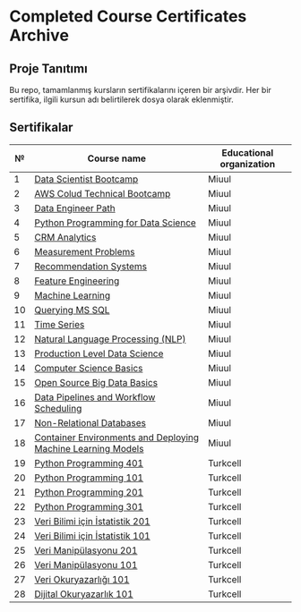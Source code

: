 # Completed Course Certificates Archive

## Proje Tanıtımı
Bu repo, tamamlanmış kursların sertifikalarını içeren bir arşivdir. Her bir sertifika, ilgili kursun adı belirtilerek dosya olarak eklenmiştir.

## Sertifikalar

| №  | Course name                       | Educational organization      |
|----|-----------------------------------|-------------------------------|
| 1  | [Data Scientist Bootcamp](Data_Scientist_Bootcamp.png)           | Miuul                         |
| 2  | [AWS Colud Technical Bootcamp](AWS_Colud_Technical_Bootcamp.png)      | Miuul                         |
| 3  | [Data Engineer Path](Data_Engineer_Path.png)                | Miuul                         |
| 4  | [Python Programming for Data Science](Mehmet_Isik_-_2023-02-14_Python_Programming_for_Data_Science.pdf) | Miuul                      |
| 5  | [CRM Analytics](Mehmet_Isik_-_2023-03-05_CRM_Analytics.pdf)                     | Miuul                         |
| 6  | [Measurement Problems](Mehmet_Isik_-_2023-03-15_Measurement_Problems.pdf)              | Miuul                         |
| 7  | [Recommendation Systems](Mehmet_Isik_-_2023-03-21_Recommendation_Systems.pdf)            | Miuul                         |
| 8  | [Feature Engineering](Mehmet_Isik_-_2023-03-25_Feature_Engineering.pdf)               | Miuul                         |
| 9  | [Machine Learning](Mehmet_Isik_-_2023-05-02_Machine_Learning.pdf)                  | Miuul                         |
| 10 | [Querying MS SQL](Mehmet_Isik_-_2023-06-23_Querying_MS_SQL.pdf)                  | Miuul                         |
| 11 | [Time Series](Mehmet_Isik_-_2023-07-11_Time_Series.pdf)                           | Miuul                         |
| 12 | [Natural Language Processing (NLP)](Mehmet_Isik_-_2023-11-30_Natural_Language_Processing_NLP.pdf) | Miuul |
| 13 | [Production Level Data Science](Mehmet_Isik_-_2023-11-30_Production_Level_Data_Science.pdf) | Miuul |
| 14 | [Computer Science Basics](Mehmet_Isik_-_2023-12-01_Computer_Science_Basics.pdf)    | Miuul |
| 15 | [Open Source Big Data Basics](Mehmet_Isik_-_2023-12-04_Open_Source_Big_Data_Basics.pdf) | Miuul |
| 16 | [Data Pipelines and Workflow Scheduling](Mehmet_Isik_-_2023-12-24_Data_Pipelines_and_Workflow_Scheduling.pdf) | Miuul |
| 17 | [Non-Relational Databases](Mehmet_Isik_-_2023-12-24_Non-Relational_Databases.pdf)  | Miuul |
| 18 | [Container Environments and Deploying Machine Learning Models](Mehmet_Isik_-_2023-12-24_Container_Environments_and_Deploying_Machine_Learning_Models.pdf) | Miuul |
| 19 | [Python Programming 401](Mehmet_Isik-Python401.pdf) | Turkcell |
| 20 | [Python Programming 101](Mehmet_Isik-Python101.pdf) | Turkcell |
| 21 | [Python Programming 201](Mehmet_Isik-Python201.pdf) | Turkcell |
| 22 | [Python Programming 301](Mehmet_Isik-Python301.pdf) | Turkcell |
| 23 | [Veri Bilimi için İstatistik 201](Mehmet_Isik-Veri_Bilimi_icin_Istatistik201.pdf) | Turkcell |
| 24 | [Veri Bilimi için İstatistik 101](Mehmet_Isik-Veri_Bilimi_icin_Istatistik101.pdf) | Turkcell |
| 25 | [Veri Manipülasyonu 201](Mehmet_Isik-Veri_Manipulasyonu201.pdf) | Turkcell |
| 26 | [Veri Manipülasyonu 101](Mehmet_Isik-Veri_Manipulasyonu101.pdf) | Turkcell |
| 27 | [Veri Okuryazarlığı 101](Mehmet_Isik-Veri_Okuryazarligi101.pdf) | Turkcell |
| 28 | [Dijital Okuryazarlık 101](Mehmet_Isik-Dijital_Okuryazarlik101.pdf) | Turkcell |
